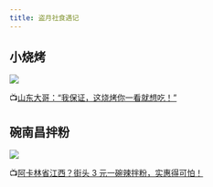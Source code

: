 ```yaml
---
title: 盗月社食遇记
---
```


## 小烧烤

![](/mukbang/7.jpg)

:tv:[山东大哥：“我保证，这烧烤你一看就想吃！”](https://www.bilibili.com/video/BV1pB4y1F7o9)

## 碗南昌拌粉

![](/mukbang/8.jpg)

:tv:[阿卡林省江西？街头 3 元一碗辣拌粉，实惠得可怕！](https://www.bilibili.com/video/BV1tv411p7qt)
